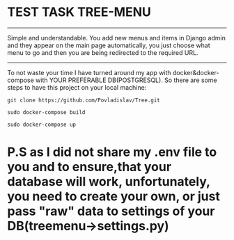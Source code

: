 # TEST TASK TREE-MENU
________
Simple and understandable. You add new menus and items in Django admin and they appear on the main page automatically, you just choose what menu to go and then you are being redirected to the required URL.
____
To not waste your time I have turned around my app with docker&docker-compose with YOUR PREFERABLE DB(POSTGRESQL). So there are some steps to have this project on your local machine:

```
git clone https://github.com/Povladislav/Tree.git
```
```
sudo docker-compose build
```
```
sudo docker-compose up
```

# P.S as I did not share my .env file to you and to ensure,that your database will work, unfortunately, you need to create your own, or just pass "raw" data to settings of your DB(treemenu->settings.py)
